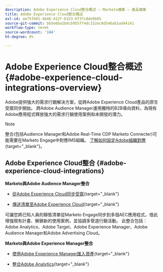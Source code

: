 ```yaml
---
description: Adobe Experience Cloud整合概述 — Marketo檔案 — 產品檔案
title: Adobe Experience Cloud整合概述
exl-id: ae75fb01-4b46-412f-b153-6f37c8de9b65
source-git-commit: bb5e6ba2b8cb955ff4dc152ec8d546ab1ad44141
workflow-type: tm+mt
source-wordcount: '184'
ht-degree: 0%

---
```


# Adobe Experience Cloud整合概述{#adobe-experience-cloud-integrations-overview}

Adobe提供強大的需求行銷解決方案，從跨Adobe Experience Cloud產品的原生受眾同步開始。 跨Adobe Audience Manager運用獨特的B2B導向資料，為現有Adobe應用程式釋放強大的需求行銷使用案例和未開發的潛力。

>[!NOTE]
>
>整合(包括Audience Manager和Adobe Real-Time CDP Marketo Connecter)可能需要在Marketo Engage中對應IMS組織。 [了解如何設定Adobe組織對應](/help/marketo/product-docs/adobe-experience-cloud-integrations/set-up-adobe-organization-mapping.md){target=&quot;_blank&quot;}。

## Adobe Experience Cloud整合 {#adobe-experience-cloud-integrations}

**Marketo與Adobe Audience Manager整合**

* [從Adobe Experience Cloud同步受眾](/help/marketo/product-docs/adobe-experience-cloud-integrations/sync-an-audience-from-adobe-experience-cloud.md){target=&quot;_blank&quot;}

* [傳送清單至Adobe Experience Cloud](/help/marketo/product-docs/core-marketo-concepts/smart-lists-and-static-lists/static-lists/send-a-list-to-adobe-experience-cloud.md){target=&quot;_blank&quot;}

可讓您將已知人員的靜態清單從Marketo Engage同步到多個AEC應用程式，借此增強現有計畫、解鎖新的使用案例，並協調多管道行銷活動。 此整合包括：Adobe Analytics、Adobe Target、Adobe Experience Manager、Adobe Audience Manager和Adobe Advertising Cloud。

**Marketo與Adobe Experience Manager整合**

* [使用Adobe Experience Manager匯入資產](/help/marketo/product-docs/adobe-experience-cloud-integrations/importing-assets-with-adobe-experience-manager.md){target=&quot;_blank&quot;}

* [整合Adobe Analytics](/help/marketo/product-docs/web-personalization/reporting-for-web-personalization/web-analytics-integrations/integrate-with-adobe-analytics.md){target=&quot;_blank&quot;}
